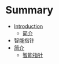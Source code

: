 # Summary

* [Introduction](README.md)
   * [简介](jian_jie.md)
* 智能指针
* [简介](11jian_jie.md)
   * [智能指针](zhi_neng_zhi_zhen.md)

